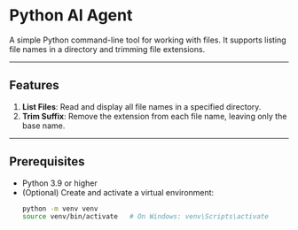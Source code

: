 # Python AI Agent

A simple Python command-line tool for working with files. It supports listing file names in a directory and trimming file extensions.

---

## Features

1. **List Files**: Read and display all file names in a specified directory.  
2. **Trim Suffix**: Remove the extension from each file name, leaving only the base name.

---

## Prerequisites

- Python 3.9 or higher  
- (Optional) Create and activate a virtual environment:
  ```bash
  python -m venv venv
  source venv/bin/activate   # On Windows: venv\Scripts\activate
